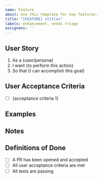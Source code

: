 ```yaml
---
name: Feature
about: Use this template for new features.
title: "[FEATURE] <title>"
labels: enhancement, needs triage
assignees: ''
---
```


<!--
Note: Please search to see if a similar issue already exists.
-->

## User Story
1. As a {user/persona}
2. I want {to perform this action}
3. So that {I can accomplish this goal}

## User Acceptance Criteria
- [ ] {acceptance criteria 1}

## Examples
<!-- example if present -->

## Notes
<!-- further notes if present -->

## Definitions of Done
- [ ] A PR has been opened and accepted
- [ ] All user acceptance criteria are met
- [ ] All tests are passing
